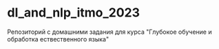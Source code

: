 # dl_and_nlp_itmo_2023
Репозиторий с домашними задания для курса "Глубокое обучение и обработка ествественного языка"
